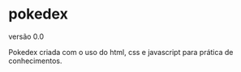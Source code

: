 # pokedex

versão 0.0

Pokedex criada com o uso do html, css e javascript para prática de conhecimentos.


